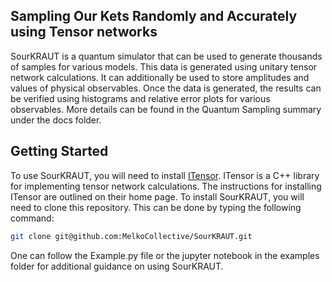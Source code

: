 ## Sampling Our Kets Randomly and Accurately using Tensor networks

SourKRAUT is a quantum simulator that can be used to generate thousands of samples 
for various models. This data is generated using unitary tensor network calculations. 
It can additionally be used to store amplitudes and values of physical observables. 
Once the data is generated, the results can be verified
using histograms and relative error plots for various observables.
More details can be found in the Quantum Sampling summary under the docs folder.

## Getting Started

To use SourKRAUT, you will need to install [ITensor](http://itensor.org/). 
ITensor is a C++ library for implementing tensor network calculations.
The instructions for installing ITensor are outlined on their home page.
To install SourKRAUT, you will need to clone this repository. This can
be done by typing the following command:

```bash
git clone git@github.com:MelkoCollective/SourKRAUT.git
```

One can follow the Example.py file or the jupyter notebook in the examples
folder for additional guidance on using SourKRAUT.
